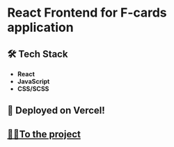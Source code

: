 # React Frontend for F-cards application

## 🛠️ Tech Stack
- **React**
- **JavaScript**
- **CSS/SCSS**

## 🚀 Deployed on Vercel!

## [👨‍💻To the project](https://f-card-lyart.vercel.app)
